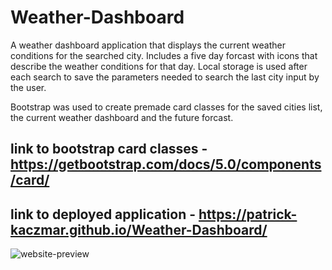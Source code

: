 # Weather-Dashboard

A weather dashboard application that displays the current weather conditions for the searched city. Includes a five day forcast with icons that describe the weather conditions for that day. Local storage is used after each search to save the parameters needed to search the last city input by the user.

Bootstrap was used to create premade card classes for the saved cities list, the current weather dashboard and the future forcast.

## link to bootstrap card classes - https://getbootstrap.com/docs/5.0/components/card/

## link to deployed application - https://patrick-kaczmar.github.io/Weather-Dashboard/

![website-preview](assets/Dashboard.png)

